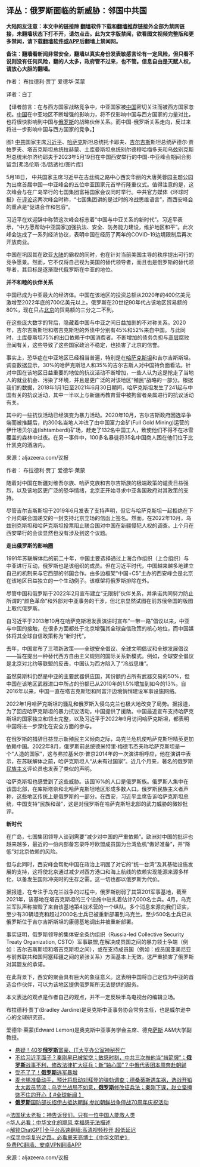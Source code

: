  <!-- 面包屑导航 --> <h2>译丛：俄罗斯面临的新威胁：邻国中共国</h2> <p class="notice"><b>大陆网友注意：本文中的链接除 <a href="https://github.com/bannedbook/fanqiang" >翻墙</a>软件下载和<a href="https://github.com/killgcd/justmysocks/blob/master/README.md">翻墙推荐</a>链接外全部为禁网链接，未翻墙状态下打不开，请勿点击。此为文字版禁闻，欲看图文视频完整版和更多禁闻，请下载<a href="https://github.com/bannedbook/fanqiang">翻墙软件或APP</a>后翻墙上禁闻网。</p><p>备注：翻墙看新闻非常安全，翻墙以真实身份发表敏感言论有一定风险，但只看不说则没有任何风险，翻的人太多，政府管不过来，也不管。信息自由是天赋人权，请放心大胆的翻墙。</b></p>  <div class="entry"> <p>作者： 布拉德利·贾丁 爱德华·莱蒙</p> <p>译者：白丁</p> <p>【译者前言：在与西方国家战略竞争中，中亚国家被<span class='wp_keywordlink_affiliate'><a href="https://www.bannedbook.org/" title="中国" target="_blank">中国</a></span>密切关注而被西方国家忽视。<a href="https://www.bannedbook.org/bnews/tag/%E4%B8%AD%E5%9B%BD/" class="st_tag internal_tag" rel="tag" title="标签 中国 下的日志">中国</a>在中亚地区不断增强的影响力，将不仅影响中国与西方国家的力量对比，也将很快影响到中国与<a href="https://www.bannedbook.org/bnews/tag/%e4%bf%84%e7%bd%97%e6%96%af/" class="st_tag internal_tag" rel="tag" title="标签 俄罗斯 下的日志">俄罗斯</a>的战略伙伴关系。而中国-俄罗斯关系走向，反过来将进一步影响中国与西方国家的竞争。】</p> <p>图1 <a href="https://www.bannedbook.org/bnews/tag/%e4%b8%ad%e5%85%b1/" class="st_tag internal_tag" rel="tag" title="标签 中共 下的日志">中共</a>国家主席<a href="https://www.bannedbook.org/bnews/tag/%e4%b9%a0%e8%bf%91%e5%b9%b3/" class="st_tag internal_tag" rel="tag" title="标签 习近平 下的日志">习近平</a>、<a href="https://www.bannedbook.org/bnews/tag/%E5%93%88%E8%90%A8%E5%85%8B/" class="st_tag internal_tag" rel="tag" title="标签 哈萨克 下的日志">哈萨克</a>斯坦总统托卡耶夫、<a href="https://www.bannedbook.org/bnews/tag/%e5%90%89%e5%b0%94%e5%90%89%e6%96%af/" class="st_tag internal_tag" rel="tag" title="标签 吉尔吉斯 下的日志">吉尔吉斯</a>斯坦总统萨德尔·贾帕罗夫、塔吉克斯坦总统拉赫蒙、土库曼斯坦总统别尔德穆哈梅多夫和乌兹别克斯坦总统米尔济约耶夫于2023年5月19日在中国西安举行的中国-中亚峰会期间合影留念[弗洛伦斯·洛/路透社/图片库]</p> <p>5月18日， 中共国家主席习近平在古丝绸之路中心西安华丽的大唐芙蓉园主题公园为出席首届中国—中亚峰会的五位中亚国家元首举行隆重仪式。值得注意的是，这次峰会与在广岛举行的七国集团富裕国家会议同时举行。中共官方媒体《环球时报》在<span class='wp_keywordlink_affiliate'><a href="https://www.bannedbook.org/bnews/comments/" title="新闻评论" target="_blank">评论</a></span>这两次峰会时称，“七国集团讲的是过时的冷战思维语言”，而西安峰会的重点是“促进合作和包容”。</p> <p>习近平在欢迎辞中称赞这次峰会标志着“中国与中亚关系的新时代”。习近平表示，“中方愿帮助中亚国家加强执法、安全、防务能力建设，维护地区和平”。此次峰会达成了一系列经济协议，表明中国在经历了两年的COVID-19边境限制后再次开放商业。</p> <p>中国在巩固其在欧亚<span class='wp_keywordlink_affiliate'><a href="https://www.bannedbook.org/" title="大陆" target="_blank">大陆</a></span>的霸权的同时，也在针对当前美国主导的秩序提出可行的竞争愿景。然而，它不仅将自己视为美国的替代领导者，而且也是俄罗斯的替代领导者，其目标是逐渐取代俄罗斯在中亚的地位。</p> <p><strong>并不和睦的伙伴关系</strong></p> <p>中国已成为中亚最大的经济体。中国在该地区的投资总额从2020年的400亿美元激增至2022年底的700亿美元以上。俄罗斯在20世纪90年代占该地区贸易额的80%，现在只占<a href="https://www.bannedbook.org/bnews/tag/%e5%8c%97%e4%ba%ac/" class="st_tag internal_tag" rel="tag" title="标签 北京 下的日志">北京</a>的贸易额的三分之二不到。</p> <p>在这些庞大数字的背后，隐藏着中国与中亚之间日益加剧的不对称关系。2020年，吉尔吉斯斯坦和塔吉克斯坦的外债中分别有45%和52%来自中国。与此同时，土库曼斯坦75%的出口依赖于中国消费者。不断增加的债务负担与<span class='wp_keywordlink_affiliate'><a href="https://www.bannedbook.org/bnews/ccpdope/" title="中共高层内幕" target="_blank">高层</a></span>腐败丑闻有关，这些导致了这些国家政治不稳定，也损害了北京的信誉。</p> <p>事实上，恐华症在中亚地区已经相当普遍，特别是在<a href="https://www.bannedbook.org/bnews/tag/%e5%93%88%e8%90%a8%e5%85%8b%e6%96%af%e5%9d%a6/" class="st_tag internal_tag" rel="tag" title="标签 哈萨克斯坦 下的日志">哈萨克斯坦</a>和吉尔吉斯斯坦。调查数据显示，30%的哈萨克斯坦人和35%的吉尔吉斯人对中国持负面看法。针对中国在该地区日益重要的地位的抗议活动不断增加，一些人认为这是抢走了当地人的就业机会、污染了环境，并且是更广泛的对该地区“殖民”战略的一部分。根据我们的数据，2018年1月1日至2021年6月30日期间，哈萨克斯坦发生了241起与中国有关的抗议活动，其中一半以上与新疆再教育营中被拘留者亲属进行的抗议活动有关。</p> <p>其中的一些抗议活动已经演变为暴力活动。2020年10月，吉尔吉斯政府因选举争端而被推翻后，约300名当地人冲进了由中国富力金矿(Full Gold Mining)运营的伊什坦贝尔迪(Ishtamberdi)矿场，赶走了132名中国工人，致使他们不得不在冰雪覆盖的森林中过夜。在另一事件中，100多名暴徒将35名中国商人困在他们位于比什凯克的酒店内。</p> <p class="src-info">来源：aljazeera.com/议报 </p> <p>作者： 布拉德利·贾丁 爱德华·莱蒙</p> <p>随着对中国在新疆对维吾尔族、哈萨克族和吉尔吉斯族的极端政策的谴责日益强烈，以及该地区更广泛的恐华情绪，北京正开始寻求中亚各国政府对其政策的支持。</p> <p>尽管吉尔吉斯斯坦于2019年6月发表了支持声明，但它与哈萨克斯坦一起拒绝在下个月向联合国递交的一封支持北京立场的信函上签名。然而，在2022年10月，乌兹别克斯坦和哈萨克斯坦投票阻止联合国对中国在新疆侵犯人权的调查。上个月在西安举行的会谈显然也没有涉及到这个议题。</p> <p><strong>走出俄罗斯的影响圈</strong></p> <p>1991年苏联解体后的前二十年，中国主要选择通过上海合作组织（上合组织）与中亚进行互动，俄罗斯也是该组织的成员。但在习近平时代，中国越来越多地建立自己的机制来与它西部的邻国合作。由多边框架“中国+C5”主办的西安峰会是北京在该地区日益独立的一个生动例子。该框架将俄罗斯排除在外。</p>  <p>尽管中国和俄罗斯于2022年2月宣布建立“无限制”伙伴关系，并承诺共同努力防止所谓的“颜色革命”和外部对中亚事务的干涉，但北京显然试图在前苏俄帝国的版图上取代俄罗斯。</p> <p>自习近平于2013年10月在哈萨克斯坦发表演讲时宣布“一带一路”倡议以来，中亚与中国的接触，在很多方面都处于北京增强其全球自信政策的核心地位，而中国媒体将其全球自信政策称为“新时代”。</p> <p>去年，中国宣布了三项新政策——全球安全倡议、全球文明倡议和全球发展倡议——旨在提出一种替代西方自由主义规则的国际关系新模式。例如，全球安全倡议是北京对北约等联盟的反击，中国认为西方陷入了“冷战思维”。</p> <p>虽然莫斯科仍然是中亚的主要武器供应国，其份额约占所有武器交易的50%，但中国在该地区武器进口中所占的份额已从2010年的1.5%增加到如今的13%。自2016年以来，中国一直在塔吉克斯坦和阿富汗边境悄悄建设军事设施网络。</p> <p>2022年1月哈萨克斯坦的骚乱和俄罗斯入侵乌克兰也极大地改变了局势。据报道，为了回应哈萨克斯坦的暴力抗议活动，中国提供了援助。中国最近宣布支持哈萨克斯坦的国家独立和领土完整，以及习近平于2022年9月访问哈萨克斯坦，都表明中国将进一步深化在安全方面的参与。</p> <p>在俄罗斯的措辞日益显示新殖民主义倾向之际，乌克兰危机使哈萨克斯坦精英更加依赖中国。2022年8月，俄罗斯前总统德米特里·梅德韦杰夫称哈萨克斯坦是一个“人造的国家”，这与弗拉基米尔·普京2014年的一次演讲相呼应，他在演讲中表示，在苏联解体之前，哈萨克斯坦人“从未有过国家”。近几个月来，著名的俄罗斯<span class='wp_keywordlink'><a href="https://www.bannedbook.org/forum11/topic333.html" title="禁片：民族主义和三座大山" target="_blank">民族主义</a></span>评论员也发表了类似的声明。</p> <p>哈萨克斯坦也感受到了这些威胁。该国16%的人口是俄罗斯族。俄罗斯人集中在该国北部，在库斯塔奈和北哈萨克斯坦地区形成多数人口。俄罗斯民族主义者声称，这些地区传统上是俄罗斯的一部分。在西安，习近平主席告诉哈萨克斯坦总统，中国支持“民族和谐”，这是对俄罗斯在哈萨克斯坦北部的武力威胁的微妙批评。</p> <p><strong>新时代</strong></p> <p>在广岛，七国集团领导人谈到需要“减少对中国的严重依赖”。欧洲对中国的批评也越来越多，最近的一份内部备忘录呼吁欧盟成员国为台湾危机“做好准备”，并“降低”对北京依赖的风险。</p>  <p>但与此同时，西安峰会帮助中国在政治上巩固了对它的“统一台湾”及其基础设施发展的支持，这将使北京通过减少对西方港口和海上航线的依赖实现能源来源多样化，以备发生国际冲突时的生存之需。这一切也都以俄罗斯为代价。</p> <p>据报道，在专注于乌克兰战争的过程中，俄罗斯削弱了其第201军事基地，截至2021年，该基地在塔吉克斯坦的三个设施中驻扎着估计7,000名士兵。4月，乌克兰军队声称摧毁了来自该基地第4战术营的一个纵队。多个消息来源向我们证实，至少有30辆坦克和超过2000名士兵已被重新部署到乌克兰。至少500名士兵已从俄罗斯位于吉尔吉斯斯坦的康德基地调出并被重新部署。</p> <p>事实证明，俄罗斯领导的集体安全条约组织（Russia-led Collective Security Treaty Organization, CSTO）军事联盟,在解决成员国之间的暴力领土争端（例如：吉尔吉斯斯坦和塔吉克斯坦之间），或在支持成员国（例如：成员国亚美尼亚与前苏联共和国阿塞拜疆之间的紧张关系）方面基本上无效。这严重损害了俄罗斯对其盟友的承诺。</p> <p>在此背景下，西安的聚会具有巨大的象征意义。这表明中国将自己定位为中亚的首选合作伙伴，可以为该地区提供俄罗斯所无法提供的服务。</p> <p>本文表达的观点是作者自己的观点，并不一定反映半岛电视台的编辑立场。</p> <p>布拉德利·贾丁(Bradley Jardine)是奥克斯中亚事务协会常务主任，也是威尔逊中心的全球研究员。</p> <p>爱德华·莱蒙(Edward Lemon)是奥克斯中亚事务学会主席、德克<span class='wp_keywordlink'><a href="https://www.bannedbook.org/forum5/topic42.html" title="萨斯、诚信与自救" target="_blank">萨斯</a></span> A&amp;M大学副教授。</p> <!--<div id="taboola-mid-1"></div>--><ul class='op-related-articles' title='相关阅读'> <li><a href='https://www.bannedbook.org/bnews/worldnews/20230727/1912559.html' target='_blank'>悬疑！40岁<b>俄罗斯</b>富豪、IT大亨办公室神秘死亡</a></li> <li><a href='https://www.bannedbook.org/bnews/sohnews/20230726/1912437.html' target='_blank'>不给习近平面子？秦刚早已被架空；敏感时刻，中共三次推他当“挡箭牌”；<b>俄罗斯</b>战事不利，修改法律扩大征兵；新“轴心国”？中俄代表团本周奔赴朝鲜</a></li> <li><a href='https://www.bannedbook.org/bnews/worldnews/20230726/1912390.html' target='_blank'>受不了了！<b>俄罗斯</b>逃军暴增</a></li> <li><a href='https://www.bannedbook.org/bnews/bannedvideo/20230726/1912350.html' target='_blank'>麦卡锡准备动手，预计将启动对拜登的弹劾调查；德桑蒂斯遇车祸，选战开销太大裁员节流；乌克兰战局不如意，<b>俄罗斯</b>修改征兵法；秦刚下课，赵立坚掩饰不住的开心【 #全球新闻 】</a></li> <li><a href='https://www.bannedbook.org/bnews/headline/20230726/1912326.html' target='_blank'><b>俄罗斯</b>国防部长绍伊古抵达朝鲜 参加朝鲜战争停战70周年庆祝活动</a></li> </ul> <p class="texttj"> 🔥<a href="https://www.bannedbook.org/bnews/ssgc/20230219/1850782.html" target="_blank">法国犹太老板：神告诉我们，只有一位中国人能救人类</a><br/> 🔥<a href="https://www.bannedbook.org/bnews/comments/20220220/1694796.html" target="_blank">华人必看：中华文化的飓风 幸福感无法描述</a><br/> 🔥<a href="https://github.com/bannedbook/fanqiang/wiki/V2ray%E6%9C%BA%E5%9C%BA" target="_blank">解锁ChatGPT|全平台高速翻墙:高清视频秒开,超低延迟</a><br/> 🔥<a href="https://www.bannedbook.org/bnews/comments/20220808/1768773.html" target="_blank">探寻中华复兴之路，必看章天亮博士《中华文明史》</a><br/> <a href="https://github.com/bannedbook/fanqiang/wiki/%E7%A6%81%E9%97%BB%E7%BD%91%E5%AE%89%E5%8D%93%E7%BF%BB%E5%A2%99%E6%96%B0%E9%97%BBAPP" target="_blank">免费PC翻墙、安卓VPN翻墙APP</a><br/> </p><p class="src-info">来源：aljazeera.com/议报 </p> <a name='sharetosocial'></a> <div style="margin-bottom:5px;padding-bottom:5px;clear:both"> <div id="archive-pix-1" class="banner-ads"> <!-- AuctionX Display platform tag START --> <div id="27602x728x90x621x_ADSLOT1" clicktrack="%%CLICK_URL_ESC%%"></div>  <!-- AuctionX Display platform tag END --> </div> <div id="archive-pix-2" class="banner-ads"> <!-- AuctionX Display platform tag START --> <div id="27556x300x250x621x_ADSLOT1" clicktrack="%%CLICK_URL_ESC%%" style="margin:0 auto;text-align:center"></div>  <!-- AuctionX Display platform tag END --> </div> </div>  <div id="archive-pix-1" class="banner-ads"> <!-- AuctionX Display platform tag START --> <div id="27603x728x90x621x_ADSLOT1" clicktrack="%%CLICK_URL_ESC%%"></div>  <!-- AuctionX Display platform tag END --> </div> </div><!--END ENTRY--> 